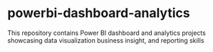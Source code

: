 # powerbi-dashboard-analytics
This repository contains Power BI dashboard and analytics projects showcasing data visualization business insight, and reporting skills
